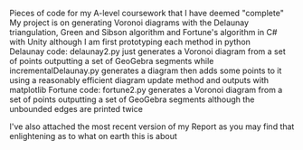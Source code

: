 Pieces of code for my A-level coursework that I have deemed "complete"  
My project is on generating Voronoi diagrams with the Delaunay triangulation, Green and Sibson algorithm and Fortune's algorithm in C# with Unity although I am first prototyping each method in python  
Delaunay code: delaunay2.py just generates a Voronoi diagram from a set of points outputting a set of GeoGebra segments while incrementalDelaunay.py generates a diagram then adds some points to it using a reasonably efficient diagram update method and outputs with matplotlib
Fortune code: fortune2.py generates a Voronoi diagram from a set of points outputting a set of GeoGebra segments although the unbounded edges are printed twice

I've also attached the most recent version of my Report as you may find that enlightening as to what on earth this is about
